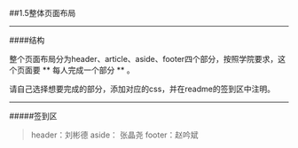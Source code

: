 ##1.5整体页面布局

---
####结构

整个页面布局分为header、article、aside、footer四个部分，按照学院要求，这个页面要 ** 每人完成一个部分 ** 。

请自己选择想要完成的部分，添加对应的css，并在readme的签到区中注明。

---

#####签到区

 > header：刘彬德
 > aside： 张晶尧
 > footer：赵吟斌